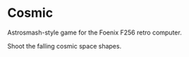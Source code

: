# Cosmic

Astrosmash-style game for the Foenix F256 retro computer.

Shoot the falling cosmic space shapes.
